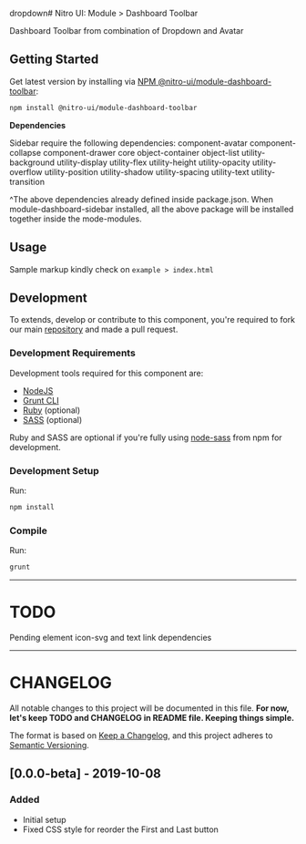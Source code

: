 dropdown# Nitro UI: Module > Dashboard Toolbar

Dashboard Toolbar from combination of Dropdown and Avatar

## Getting Started

Get latest version by installing via [NPM @nitro-ui/module-dashboard-toolbar](https://www.npmjs.com/package/@nitro-ui/module-dashboard-toolbar):

```sh
npm install @nitro-ui/module-dashboard-toolbar
```
**Dependencies**


Sidebar require the following dependencies:
component-avatar
component-collapse
component-drawer
core
object-container
object-list
utility-background
utility-display
utility-flex
utility-height
utility-opacity
utility-overflow
utility-position
utility-shadow
utility-spacing
utility-text
utility-transition

^The above dependencies already defined inside package.json. When module-dashboard-sidebar installed, all the above package will be installed together inside the mode-modules.

## Usage

Sample markup kindly check on `example > index.html`


## Development

To extends, develop or contribute to this component, you're required to fork our main [repository](https://github.com/icarasia/nitro-ui) and made a pull request.

### Development Requirements

Development tools required for this component are:

- [NodeJS](https://nodejs.org/en/)
- [Grunt CLI](https://gruntjs.com)
- [Ruby](https://www.ruby-lang.org/en/) (optional)
- [SASS](https://sass-lang.com) (optional)

Ruby and SASS are optional if you're fully using [node-sass](https://github.com/sass/node-sass) from npm for development.

### Development Setup

Run:

```sh
npm install
```

### Compile

Run:

```sh
grunt
```
---

# TODO

Pending element icon-svg and text link dependencies

---

# CHANGELOG

All notable changes to this project will be documented in this file. **For now, let's keep TODO and CHANGELOG in README file. Keeping things simple.**

The format is based on [Keep a Changelog](https://keepachangelog.com/en/1.0.0/),
and this project adheres to [Semantic Versioning](https://semver.org/spec/v2.0.0.html).

## [0.0.0-beta] - 2019-10-08
### Added
- Initial setup
- Fixed CSS style for reorder the First and Last button
